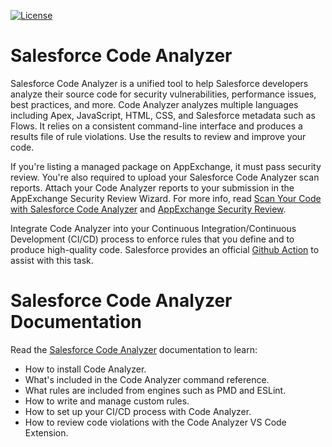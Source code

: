[![License](https://img.shields.io/npm/l/scanner.svg)](https://github.com/forcedotcom/code-analyzer/blob/master/package.json)

# Salesforce Code Analyzer
Salesforce Code Analyzer is a unified tool to help Salesforce developers analyze their source code for security vulnerabilities, performance issues, best practices, and more.
Code Analyzer analyzes multiple languages including Apex, JavaScript, HTML, CSS, and Salesforce metadata such as Flows.
It relies on a consistent command-line interface and produces a results file of rule violations.
Use the results to review and improve your code.

If you're listing a managed package on AppExchange, it must pass security review.
You're also required to upload your Salesforce Code Analyzer scan reports.
Attach your Code Analyzer reports to your submission in the AppExchange Security Review Wizard.
For more info, read [Scan Your Code with Salesforce Code Analyzer](https://developer.salesforce.com/docs/atlas.en-us.packagingGuide.meta/packagingGuide/security_review_code_analyzer_scan.htm) and [AppExchange Security Review](https://developer.salesforce.com/docs/atlas.en-us.packagingGuide.meta/packagingGuide/security_review_overview.htm).

Integrate Code Analyzer into your Continuous Integration/Continuous Development (CI/CD) process to enforce rules that you define and to produce high-quality code. Salesforce provides an official [Github Action](https://github.com/marketplace/actions/run-salesforce-code-analyzer) to assist with this task.

# Salesforce Code Analyzer Documentation
Read the [Salesforce Code Analyzer](https://developer.salesforce.com/docs/platform/salesforce-code-analyzer/guide/get-started.html) documentation to learn:
* How to install Code Analyzer.
* What's included in the Code Analyzer command reference.
* What rules are included from engines such as PMD and ESLint.
* How to write and manage custom rules.
* How to set up your CI/CD process with Code Analyzer.
* How to review code violations with the Code Analyzer VS Code Extension.